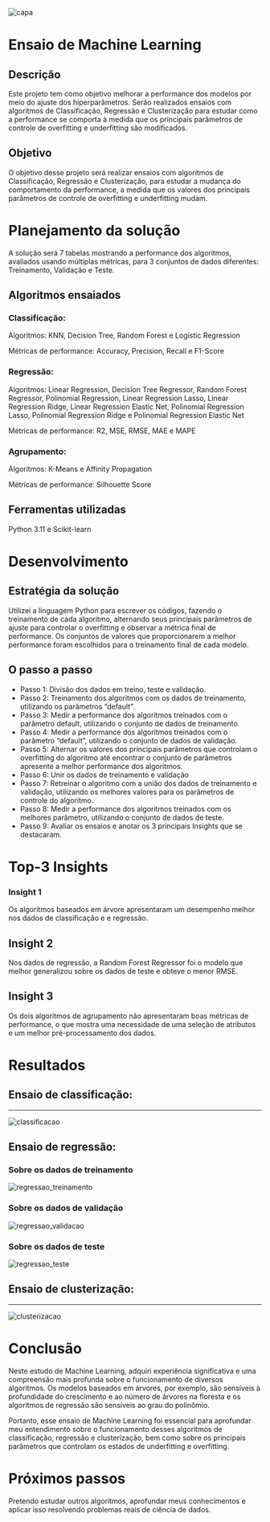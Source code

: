 ![capa](img/capa_ensaio.jpg)
# Ensaio de Machine Learning
## Descrição
Este projeto tem como objetivo melhorar a performance dos modelos por meio do ajuste dos hiperparâmetros. Serão realizados ensaios com algoritmos de Classificação, Regressão e Clusterização para estudar como a performance se comporta à medida que os principais parâmetros de controle de overfitting e underfitting são modificados.

## Objetivo
O objetivo desse projeto será realizar ensaios com algoritmos de
Classificação, Regressão e Clusterização, para estudar a mudança do
comportamento da performance, a medida que os valores dos principais
parâmetros de controle de overfitting e underfitting mudam.

# Planejamento da solução
A solução  será 7 tabelas mostrando a performance dos algoritmos, avaliados usando múltiplas métricas, para 3 conjuntos de dados diferentes: Treinamento, Validação e Teste.

## Algoritmos ensaiados
### Classificação:
Algoritmos: KNN, Decision Tree, Random Forest e Logistic Regression

Métricas de performance: Accuracy, Precision, Recall e F1-Score

### Regressão:
Algoritmos: Linear Regression, Decision Tree Regressor, Random Forest
Regressor, Polinomial Regression, Linear Regression Lasso, Linear
Regression Ridge, Linear Regression Elastic Net, Polinomial Regression
Lasso, Polinomial Regression Ridge e Polinomial Regression Elastic Net

Métricas de performance: R2, MSE, RMSE, MAE e MAPE

### Agrupamento:
Algoritmos: K-Means e Affinity Propagation

Métricas de performance: Silhouette Score
## Ferramentas utilizadas
Python 3.11 e Scikit-learn

# Desenvolvimento
## Estratégia da solução
Utilizei a linguagem Python para escrever os códigos, fazendo o treinamento de cada algoritmo, alternando seus principais parâmetros de ajuste para controlar o overfitting e observar a métrica final de performance. Os conjuntos de valores que proporcionarem a melhor performance foram escolhidos para o treinamento final de cada modelo.

## O passo a passo
- Passo 1: Divisão dos dados em treino, teste e validação.
- Passo 2: Treinamento dos algoritmos com os dados de treinamento, utilizando os parâmetros “default”.
- Passo 3: Medir a performance dos algoritmos treinados com o parâmetro
default, utilizando o conjunto de dados de treinamento.
- Passo 4: Medir a performance dos algoritmos treinados com o parâmetro
“default”, utilizando o conjunto de dados de validação.
- Passo 5: Alternar os valores dos principais parâmetros que controlam o
overfitting do algoritmo até encontrar o conjunto de parâmetros apresente
a melhor performance dos algoritmos.
- Passo 6: Unir os dados de treinamento e validação
- Passo 7: Retreinar o algoritmo com a união dos dados de treinamento e
validação, utilizando os melhores valores para os parâmetros de controle
do algoritmo.
- Passo 8: Medir a performance dos algoritmos treinados com os melhores
parâmetro, utilizando o conjunto de dados de teste.
- Passo 9: Avaliar os ensaios e anotar os 3 principais Insights que se
destacaram.

# Top-3 Insights

### Insight 1
Os algoritmos baseados em árvore apresentaram um desempenho melhor nos dados de classificação e e regressão.

## Insight 2
Nos dados de regressão, a Random Forest Regressor foi o modelo que melhor generalizou sobre os dados de teste e obteve o menor RMSE.

## Insight 3
Os dois algoritmos de agrupamento não apresentaram boas métricas de performance, o que mostra uma necessidade de uma seleção de atributos e um melhor pré-processamento dos dados.

# Resultados

## Ensaio de classificação:
---
![classificacao](img/ensaio_classificacao.png)

## Ensaio de regressão:
### Sobre os dados de treinamento
![regressao_treinamento]( img/ensaio_regressao_dados_treinamento.png)
### Sobre os dados de validação
![regressao_validacao]( img/ensaio_regressao_dados_validacao.png)
### Sobre os dados de teste
![regressao_teste]( img/ensaio_regressao_dados_teste.png)

## Ensaio de clusterização:
---
![clusterizacao]( img/ensaio_clusterizacao.png)

# Conclusão
Neste estudo de Machine Learning, adquiri experiência significativa e uma compreensão mais profunda sobre o funcionamento de diversos algoritmos. Os modelos baseados em árvores, por exemplo, são sensíveis à profundidade do crescimento e ao número de árvores na floresta e os algoritmos de regressão são sensíveis ao grau do polinômio.

Portanto, esse ensaio de Machine Learning foi essencial para aprofundar meu entendimento sobre o funcionamento desses algoritmos de classificação, regressão e clusterização, bem como sobre os principais parâmetros que controlam os estados de underfitting e overfitting.

# Próximos passos
Pretendo estudar outros algoritmos, aprofundar meus conhecimentos e aplicar isso resolvendo problemas reais de ciência de dados.

